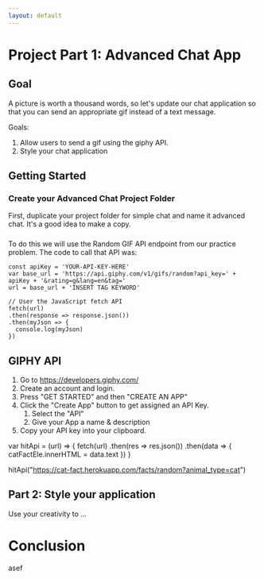 ```yaml
---
layout: default
---
```


# Project Part 1: Advanced Chat App


## Goal

A picture is worth a thousand words, so let's update our chat application so that you can send an appropriate gif instead of a text message.

Goals:
1. Allow users to send a gif using the giphy API.
2. Style your chat application

## Getting Started

### Create your Advanced Chat Project Folder
First, duplicate your project folder for simple chat and name it advanced chat.  It's a good idea to make a copy.

### 
To do this we will use the Random GIF API endpoint from our practice problem.  The code to call that API was:

```
const apiKey = 'YOUR-API-KEY-HERE'
var base_url = 'https://api.giphy.com/v1/gifs/random?api_key=' + apiKey + '&rating=g&lang=en&tag='
url = base_url + 'INSERT TAG KEYWORD'

// User the JavaScript fetch API
fetch(url)
.then(response => response.json())
.then(myJson => {
  console.log(myJson)
})       
```


## GIPHY API

1. Go to https://developers.giphy.com/
2. Create an account and login.
3. Press "GET STARTED" and then "CREATE AN APP"
4. Click the "Create App" button to get assigned an API Key.  
    1. Select the "API"
    2. Give your App a name & description
5. Copy your API key into your clipboard.

var hitApi = (url) => {
              fetch(url)
                .then(res => res.json())
                .then(data => {
                  catFactEle.innerHTML = data.text
                })
            }

hitApi("https://cat-fact.herokuapp.com/facts/random?animal_type=cat")

## Part 2: Style your application
Use your creativity to ...

# Conclusion
asef
